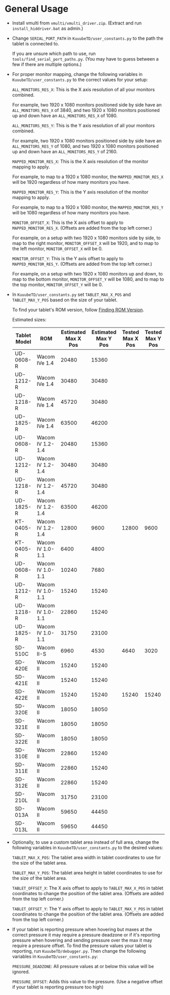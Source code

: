# General Usage

- Install vmulti from `vmulti/vmulti_driver.zip`. (Extract and run `install_hiddriver.bat` as admin.)

- Change `SERIAL_PORT_PATH` in `KuuubeTD/user_constants.py` to the path the tablet is connected to.

    If you are unsure which path to use, run `tools/find_serial_port_paths.py`. (You may have to guess between a few if there are multiple options.)

- For proper monitor mapping, change the following variables in `KuuubeTD/user_constants.py` to the correct values for your setup: 

    `ALL_MONITORS_RES_X`: This is the X axis resolution of all your monitors combined. 
    
    For example, two 1920 x 1080 monitors positioned side by side have an `ALL_MONITORS_RES_X` of 3840, and two 1920 x 1080 monitors positioned up and down have an `ALL_MONITORS_RES_X` of 1080.

    `ALL_MONITORS_RES_Y`: This is the Y axis resolution of all your monitors combined. 
    
    For example, two 1920 x 1080 monitors positioned side by side have an `ALL_MONITORS_RES_Y` of 1080, and two 1920 x 1080 monitors positioned up and down have an `ALL_MONITORS_RES_Y` of 2160.

    `MAPPED_MONITOR_RES_X`: This is the X axis resolution of the monitor mapping to apply. 
    
    For example, to map to a 1920 x 1080 monitor, the `MAPPED_MONITOR_RES_X` will be 1920 regardless of how many monitors you have.

    `MAPPED_MONITOR_RES_Y`: This is the Y axis resolution of the monitor mapping to apply. 
    
    For example, to map to a 1920 x 1080 monitor, the `MAPPED_MONITOR_RES_Y` will be 1080 regardless of how many monitors you have.
    
    `MONITOR_OFFSET_X`: This is the X axis offset to apply to `MAPPED_MONITOR_RES_X`. (Offsets are added from the top left corner.)

    For example, on a setup with two 1920 x 1080 monitors side by side, to map to the right monitor, `MONITOR_OFFSET_X` will be 1920, and to map to the left monitor, `MONITOR_OFFSET_X` will be 0.
    
    `MONITOR_OFFSET_Y`: This is the Y axis offset to apply to `MAPPED_MONITOR_RES_Y`. (Offsets are added from the top left corner.)

    For example, on a setup with two 1920 x 1080 monitors up and down, to map to the bottom monitor, `MONITOR_OFFSET_Y` will be 1080, and to map to the top monitor, `MONITOR_OFFSET_Y` will be 0.

- In `KuuubeTD/user_constants.py` set `TABLET_MAX_X_POS` and `TABLET_MAX_Y_POS` based on the size of your tablet.
    
    To find your tablet's ROM version, follow [Finding ROM Version](./finding_rom_version.md).

    Estimated sizes:

    | Tablet Model | ROM              | Estimated Max X Pos | Estimated Max Y Pos | Tested Max X Pos | Tested Max Y Pos |
    |--------------|------------------|---------------------|---------------------|------------------|------------------|
    | UD-0608-R    | Wacom IVe 1.4    | 20480               | 15360               |                  |                  |
    | UD-1212-R    | Wacom IVe 1.4    | 30480               | 30480               |                  |                  |
    | UD-1218-R    | Wacom IVe 1.4    | 45720               | 30480               |                  |                  |
    | UD-1825-R    | Wacom IVe 1.4    | 63500               | 46200               |                  |                  |
    | UD-0608-R    | Wacom IV 1.2-1.4 | 20480               | 15360               |                  |                  |
    | UD-1212-R    | Wacom IV 1.2-1.4 | 30480               | 30480               |                  |                  |
    | UD-1218-R    | Wacom IV 1.2-1.4 | 45720               | 30480               |                  |                  |
    | UD-1825-R    | Wacom IV 1.2-1.4 | 63500               | 46200               |                  |                  |
    | KT-0405-R    | Wacom IV 1.2-1.4 | 12800               | 9600                | 12800            | 9600             |
    | KT-0405-R    | Wacom IV 1.0-1.1 | 6400                | 4800                |                  |                  |
    | UD-0608-R    | Wacom IV 1.0-1.1 | 10240               | 7680                |                  |                  |
    | UD-1212-R    | Wacom IV 1.0-1.1 | 15240               | 15240               |                  |                  |
    | UD-1218-R    | Wacom IV 1.0-1.1 | 22860               | 15240               |                  |                  |
    | UD-1825-R    | Wacom IV 1.0-1.1 | 31750               | 23100               |                  |                  |
    | SD-510C      | Wacom II-S       | 6960                | 4530                | 4640             | 3020             |
    | SD-420E      | Wacom II         | 15240               | 15240               |                  |                  |
    | SD-421E      | Wacom II         | 15240               | 15240               |                  |                  |
    | SD-422E      | Wacom II         | 15240               | 15240               | 15240            | 15240            |
    | SD-320E      | Wacom II         | 18050               | 18050               |                  |                  |
    | SD-321E      | Wacom II         | 18050               | 18050               |                  |                  |
    | SD-322E      | Wacom II         | 18050               | 18050               |                  |                  |
    | SD-310E      | Wacom II         | 22860               | 15240               |                  |                  |
    | SD-311E      | Wacom II         | 22860               | 15240               |                  |                  |
    | SD-312E      | Wacom II         | 22860               | 15240               |                  |                  |
    | SD-210L      | Wacom II         | 31750               | 23100               |                  |                  |
    | SD-013A      | Wacom II         | 59650               | 44450               |                  |                  |
    | SD-013L      | Wacom II         | 59650               | 44450               |                  |                  |

- Optionally, to use a custom tablet area instead of full area, change the following variables in `KuuubeTD/user_constants.py` to the desired values:

    `TABLET_MAX_X_POS`: The tablet area width in tablet coordinates to use for the size of the tablet area.

    `TABLET_MAX_Y_POS`: The tablet area height in tablet coordinates to use for the size of the tablet area.

    `TABLET_OFFSET_X`: The X axis offset to apply to `TABLET_MAX_X_POS` in tablet coordinates to change the position of the tablet area. (Offsets are added from the top left corner.)

    `TABLET_OFFSET_Y`: The Y axis offset to apply to `TABLET_MAX_Y_POS` in tablet coordinates to change the position of the tablet area. (Offsets are added from the top left corner.)

- If your tablet is reporting pressure when hovering but maxes at the correct pressure it may require a pressure deadzone or if it's reporting pressure when hovering and sending pressure over the max it may require a pressure offset. To find the pressure values your tablet is reporting, run `KuuubeTD/debugger.py`. Then change the following variables in `KuuubeTD/user_constants.py`:

    `PRESSURE_DEADZONE`: All pressure values at or below this value will be ignored.

    `PRESSURE_OFFSET`: Adds this value to the pressure. (Use a negative offset if your tablet is reporting pressure too high)